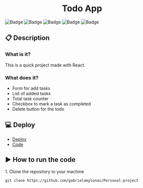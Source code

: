 <h1 align="center">Todo App</h1>

![Badge](https://img.shields.io/badge/Finished-darkgreen?style=for-the-badge&logo=finished5&logoColor=white)
![Badge](https://img.shields.io/badge/MIT-purple?style=for-the-badge&logo=mit5&logoColor=white)
![Badge](https://img.shields.io/badge/HTML5-E34F26?style=for-the-badge&logo=html5&logoColor=white)
![Badge](https://img.shields.io/badge/CSS3-1572B6?style=for-the-badge&logo=css3&logoColor=white)
![Badge](https://img.shields.io/badge/React-20232A?style=for-the-badge&logo=react&logoColor=61DAFB)

## :clipboard: Description
### What is it?
<p>This is a quick project made with React.</p>

### What does it?

- Form for add tasks
- List of added tasks
- Total task counter
- Checkbox to mark a task as completed
- Delete button for the todo

## :computer: Deploy
- [Deploy](https://todo-app-silk-theta.vercel.app/)
- [Code](https://github.com/gabrielamylonas/Todo-app/tree/main)

## :arrow_forward: How to run the code
<p>1. Clone the repository to your machine</p>

```
git clone https://github.com/gabrielamylonas/Personal-project
```
